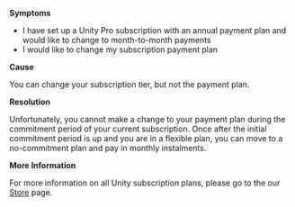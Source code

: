
        

**Symptoms** 

*   I have set up a Unity Pro subscription with an annual payment plan and would like to change to month-to-month payments
*   I would like to change my subscription payment plan

**Cause** 

You can change your subscription tier, but not the payment plan.

**Resolution** 

Unfortunately, you cannot make a change to your payment plan during the commitment period of your current subscription. Once after the initial commitment period is up and you are in a flexible plan, you can move to a no-commitment plan and pay in monthly instalments. 

**More Information** 

For more information on all Unity subscription plans, please go to the our [Store](https://store.unity.com/) page. 

      
